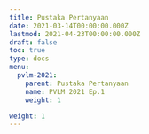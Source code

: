 ```yaml
---
title: Pustaka Pertanyaan
date: 2021-03-14T00:00:00.000Z
lastmod: 2021-04-23T00:00:00.000Z
draft: false
toc: true
type: docs
menu:
  pvlm-2021:
    parent: Pustaka Pertanyaan
    name: PVLM 2021 Ep.1
    weight: 1

weight: 1
---
```

